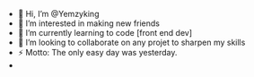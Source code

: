- 👋 Hi, I’m @Yemzyking
- 👀 I’m interested in making new friends 
- 🌱 I’m currently learning to code [front end dev]
- 💞️ I’m looking to collaborate on any projet to sharpen my skills
- ⚡ Motto: The only easy day was yesterday.
- 

<!---
Yemzyking/Yemzyking is a ✨ special ✨ repository because its `README.md` (this file) appears on your GitHub profile.
You can click the Preview link to take a look at your changes.
--->
